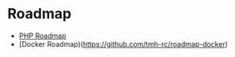 # Roadmap

- [PHP Roadmap](https://github.com/tmh-rc/roadmap-php)
- [Docker Roadmap)(https://github.com/tmh-rc/roadmap-docker)
